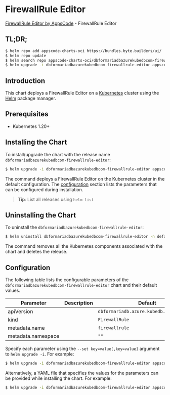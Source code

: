# FirewallRule Editor

[FirewallRule Editor by AppsCode](https://byte.builders) - FirewallRule Editor

## TL;DR;

```bash
$ helm repo add appscode-charts-oci https://bundles.byte.builders/ui/
$ helm repo update
$ helm search repo appscode-charts-oci/dbformariadbazurekubedbcom-firewallrule-editor --version=v0.4.19
$ helm upgrade -i dbformariadbazurekubedbcom-firewallrule-editor appscode-charts-oci/dbformariadbazurekubedbcom-firewallrule-editor -n default --create-namespace --version=v0.4.19
```

## Introduction

This chart deploys a FirewallRule Editor on a [Kubernetes](http://kubernetes.io) cluster using the [Helm](https://helm.sh) package manager.

## Prerequisites

- Kubernetes 1.20+

## Installing the Chart

To install/upgrade the chart with the release name `dbformariadbazurekubedbcom-firewallrule-editor`:

```bash
$ helm upgrade -i dbformariadbazurekubedbcom-firewallrule-editor appscode-charts-oci/dbformariadbazurekubedbcom-firewallrule-editor -n default --create-namespace --version=v0.4.19
```

The command deploys a FirewallRule Editor on the Kubernetes cluster in the default configuration. The [configuration](#configuration) section lists the parameters that can be configured during installation.

> **Tip**: List all releases using `helm list`

## Uninstalling the Chart

To uninstall the `dbformariadbazurekubedbcom-firewallrule-editor`:

```bash
$ helm uninstall dbformariadbazurekubedbcom-firewallrule-editor -n default
```

The command removes all the Kubernetes components associated with the chart and deletes the release.

## Configuration

The following table lists the configurable parameters of the `dbformariadbazurekubedbcom-firewallrule-editor` chart and their default values.

|     Parameter      | Description |                       Default                       |
|--------------------|-------------|-----------------------------------------------------|
| apiVersion         |             | <code>dbformariadb.azure.kubedb.com/v1alpha1</code> |
| kind               |             | <code>FirewallRule</code>                           |
| metadata.name      |             | <code>firewallrule</code>                           |
| metadata.namespace |             | <code>""</code>                                     |


Specify each parameter using the `--set key=value[,key=value]` argument to `helm upgrade -i`. For example:

```bash
$ helm upgrade -i dbformariadbazurekubedbcom-firewallrule-editor appscode-charts-oci/dbformariadbazurekubedbcom-firewallrule-editor -n default --create-namespace --version=v0.4.19 --set apiVersion=dbformariadb.azure.kubedb.com/v1alpha1
```

Alternatively, a YAML file that specifies the values for the parameters can be provided while
installing the chart. For example:

```bash
$ helm upgrade -i dbformariadbazurekubedbcom-firewallrule-editor appscode-charts-oci/dbformariadbazurekubedbcom-firewallrule-editor -n default --create-namespace --version=v0.4.19 --values values.yaml
```
